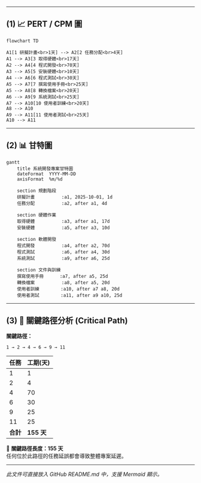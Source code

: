 
---

## (1) 📈 PERT / CPM 圖

```mermaid
flowchart TD

A1[1 研擬計畫<br>1天] --> A2[2 任務分配<br>4天]
A1 --> A3[3 取得硬體<br>17天]
A2 --> A4[4 程式開發<br>70天]
A3 --> A5[5 安裝硬體<br>10天]
A4 --> A6[6 程式測試<br>30天]
A5 --> A7[7 撰寫使用手冊<br>25天]
A5 --> A8[8 轉換檔案<br>20天]
A6 --> A9[9 系統測試<br>25天]
A7 --> A10[10 使用者訓練<br>20天]
A8 --> A10
A9 --> A11[11 使用者測試<br>25天]
A10 --> A11
```

---

## (2) 📊 甘特圖

```mermaid
gantt
    title 系統開發專案甘特圖
    dateFormat  YYYY-MM-DD
    axisFormat  %m/%d

    section 規劃階段
    研擬計畫          :a1, 2025-10-01, 1d
    任務分配          :a2, after a1, 4d

    section 硬體作業
    取得硬體          :a3, after a1, 17d
    安裝硬體          :a5, after a3, 10d

    section 軟體開發
    程式開發          :a4, after a2, 70d
    程式測試          :a6, after a4, 30d
    系統測試          :a9, after a6, 25d

    section 文件與訓練
    撰寫使用手冊      :a7, after a5, 25d
    轉換檔案          :a8, after a5, 20d
    使用者訓練        :a10, after a7 a8, 20d
    使用者測試        :a11, after a9 a10, 25d
```

---

## (3) 🔴 關鍵路徑分析 (Critical Path)

**關鍵路徑：**
```
1 → 2 → 4 → 6 → 9 → 11
```

| 任務 | 工期(天) |
|------|-----------|
| 1 | 1 |
| 2 | 4 |
| 4 | 70 |
| 6 | 30 |
| 9 | 25 |
| 11 | 25 |
| **合計** | **155 天** |

📌 **關鍵路徑長度：155 天**  
任何位於此路徑的任務延誤都會導致整體專案延遲。

---

_此文件可直接放入 GitHub README.md 中，支援 Mermaid 顯示。_
